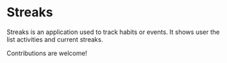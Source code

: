 # Streaks

Streaks is an application used to track habits or events. It shows user the list activities and current streaks.


Contributions are welcome!
